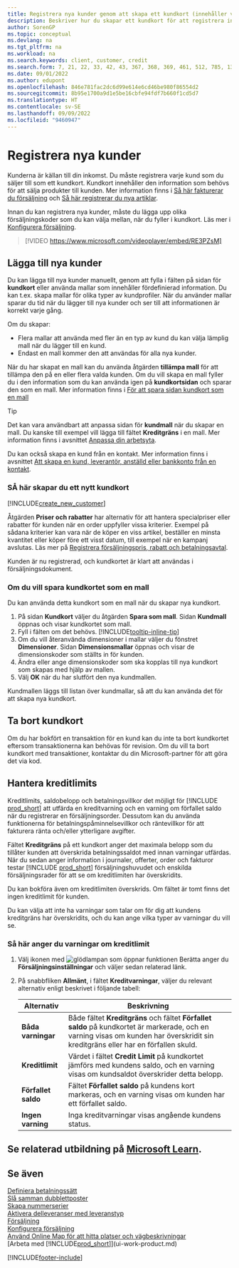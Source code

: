 ```yaml
---
title: Registrera nya kunder genom att skapa ett kundkort (innehåller video)
description: Beskriver hur du skapar ett kundkort för att registrera information om varje ny kund eller klienten som du säljer till.
author: SorenGP
ms.topic: conceptual
ms.devlang: na
ms.tgt_pltfrm: na
ms.workload: na
ms.search.keywords: client, customer, credit
ms.search.form: 7, 21, 22, 33, 42, 43, 367, 368, 369, 461, 512, 785, 1330, 1380, 1381, 1382, 1627, 2107, 7177, 9080, 9081, 9084, 9301, 9305
ms.date: 09/01/2022
ms.author: edupont
ms.openlocfilehash: 846e781fac2dc6d99e614e6cd46be980f86554d2
ms.sourcegitcommit: 8b95e1700a9d1e5be16cbfe94fdf7b660f1cd5d7
ms.translationtype: HT
ms.contentlocale: sv-SE
ms.lasthandoff: 09/09/2022
ms.locfileid: "9460947"
---
```

# <a name="register-new-customers"></a>Registrera nya kunder

Kunderna är källan till din inkomst. Du måste registrera varje kund som du säljer till som ett kundkort. Kundkort innehåller den information som behövs för att sälja produkter till kunden. Mer information finns i [Så här fakturerar du försäljning](sales-how-invoice-sales.md) och [Så här registrerar du nya artiklar](inventory-how-register-new-items.md).  

Innan du kan registrera nya kunder, måste du lägga upp olika försäljningskoder som du kan välja mellan, när du fyller i kundkort. Läs mer i [Konfigurera försäljning](sales-setup-sales.md).


> [!VIDEO https://www.microsoft.com/videoplayer/embed/RE3PZsM]

## <a name="adding-new-customers"></a>Lägga till nya kunder

Du kan lägga till nya kunder manuellt, genom att fylla i fälten på sidan för **kundkort** eller använda mallar som innehåller fördefinierad information. Du kan t.ex. skapa mallar för olika typer av kundprofiler. När du använder mallar sparar du tid när du lägger till nya kunder och ser till att informationen är korrekt varje gång. 

Om du skapar:
* Flera mallar att använda med fler än en typ av kund du kan välja lämplig mall när du lägger till en kund.
* Endast en mall kommer den att användas för alla nya kunder. 

När du har skapat en mall kan du använda åtgärden **tillämpa mall** för att tillämpa den på en eller flera valda kunden. Om du vill skapa en mall fyller du i den information som du kan använda igen på **kundkortsidan** och sparar den som en mall. Mer information finns i [För att spara sidan kundkort som en mall](sales-how-register-new-customers.md#to-save-the-customer-card-as-a-template)

> [!TIP]
> Det kan vara användbart att anpassa sidan för **kundmall** när du skapar en mall. Du kanske till exempel vill lägga till fältet **Kreditgräns** i en mall. Mer information finns i avsnittet [Anpassa din arbetsyta](/dynamics365/business-central/ui-personalization-user#to-start-personalizing-a-page-through-the-personalizing-banner).

Du kan också skapa en kund från en kontakt. Mer information finns i avsnittet [Att skapa en kund, leverantör, anställd eller bankkonto från en kontakt](marketing-create-contact-companies.md#to-create-a-customer-vendor-employee-or-bank-account-from-a-contact).  

### <a name="to-create-a-new-customer-card"></a>SÅ här skapar du ett nytt kundkort

[!INCLUDE[create_new_customer](includes/create_new_customer.md)]

Åtgärden **Priser och rabatter** har alternativ för att hantera specialpriser eller rabatter för kunden när en order uppfyller vissa kriterier. Exempel på sådana kriterier kan vara när de köper en viss artikel, beställer en minsta kvantitet eller köper före ett visst datum, till exempel när en kampanj avslutas. Läs mer på [Registrera försäljningspris, rabatt och betalningsavtal](sales-how-record-sales-price-discount-payment-agreements.md).

Kunden är nu registrerad, och kundkortet är klart att användas i försäljningsdokument.  

### <a name="to-save-the-customer-card-as-a-template"></a>Om du vill spara kundkortet som en mall

Du kan använda detta kundkort som en mall när du skapar nya kundkort.

1. På sidan **Kundkort** väljer du åtgärden **Spara som mall**. Sidan **Kundmall** öppnas och visar kundkortet som mall.
2. Fyll i fälten om det behövs. [!INCLUDE[tooltip-inline-tip](includes/tooltip-inline-tip_md.md)]
3. Om du vill återanvända dimensioner i mallar väljer du fönstret **Dimensioner**. Sidan **Dimensionsmallar** öppnas och visar de dimensionskoder som ställts in för kunden.
4. Ändra eller ange dimensionskoder som ska kopplas till nya kundkort som skapas med hjälp av mallen.  
5. Välj **OK** när du har slutfört den nya kundmallen.

Kundmallen läggs till listan över kundmallar, så att du kan använda det för att skapa nya kundkort.

## <a name="deleting-customer-cards"></a>Ta bort kundkort

Om du har bokfört en transaktion för en kund kan du inte ta bort kundkortet eftersom transaktionerna kan behövas för revision. Om du vill ta bort kundkort med transaktioner, kontaktar du din Microsoft-partner för att göra det via kod.  

## <a name="managing-credit-limits"></a>Hantera kreditlimits

Kreditlimits, saldobelopp och betalningsvillkor det möjligt för [!INCLUDE [prod_short](includes/prod_short.md)] att utfärda en kreditvarning och en varning om förfallet saldo när du registrerar en försäljningsorder. Dessutom kan du använda funktionerna för betalningspåminnelsevillkor och räntevillkor för att fakturera ränta och/eller ytterligare avgifter.  

Fältet **Kreditgräns** på ett kundkort anger det maximala belopp som du tillåter kunden att överskrida betalningssaldot med innan varningar utfärdas. När du sedan anger information i journaler, offerter, order och fakturor testar [!INCLUDE [prod_short](includes/prod_short.md)] försäljningshuvudet och enskilda försäljningsrader för att se om kreditlimiten har överskridits.

Du kan bokföra även om kreditlimiten överskrids. Om fältet är tomt finns det ingen kreditlimit för kunden.  

Du kan välja att inte ha varningar som talar om för dig att kundens kreditgräns har överskridits, och du kan ange vilka typer av varningar du vill se.

### <a name="to-specify-credit-limit-warnings"></a>Så här anger du varningar om kreditlimit

1. Välj ikonen med ![glödlampan som öppnar funktionen Berätta](media/ui-search/search_small.png "Berätta för mig vad du vill göra") anger du **Försäljningsinställningar** och väljer sedan relaterad länk.

2. På snabbfliken **Allmänt**, i fältet **Kreditvarningar**, väljer du relevant alternativ enligt beskrivet i följande tabell:

    |Alternativ| Beskrivning|
    |------|------------|
    |**Båda varningar**| Både fältet **Kreditgräns** och fältet **Förfallet saldo** på kundkortet är markerade, och en varning visas om kunden har överskridit sin kreditgräns eller har en förfallen skuld.|
    |**Kreditlimit**|Värdet i fältet **Credit Limit** på kundkortet jämförs med kundens saldo, och en varning visas om kundsaldot överskrider detta belopp.|
    |**Förfallet saldo**|Fältet **Förfallet saldo** på kundens kort markeras, och en varning visas om kunden har ett förfallet saldo.|
    |**Ingen varning**|Inga kreditvarningar visas angående kundens status.|

## <a name="see-related-training-at-microsoft-learn"></a>Se relaterad utbildning på [Microsoft Learn](/learn/modules/trade-master-data-dynamics-365-business-central/).

## <a name="see-also"></a>Se även

[Definiera betalningssätt](finance-payment-methods.md)  
[Slå samman dubblettposter](sales-how-merge-duplicate-records.md)  
[Skapa nummerserier](ui-create-number-series.md)  
[Aktivera delleveranser med leveranstyp](sales-how-send-partial-shipments.md)  
[Försäljning](sales-manage-sales.md)  
[Konfigurera försäljning](sales-setup-sales.md)  
[Använd Online Map för att hitta platser och vägbeskrivningar](across-online-maps.md)  
[Arbeta med [!INCLUDE[prod_short](includes/prod_short.md)]](ui-work-product.md)  

[!INCLUDE[footer-include](includes/footer-banner.md)]
